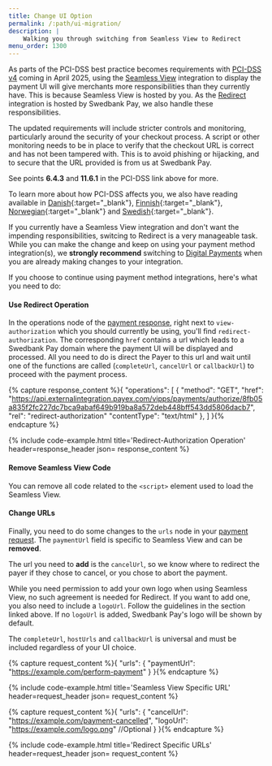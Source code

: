 ```yaml
---
title: Change UI Option
permalink: /:path/ui-migration/
description: |
    Walking you through switching from Seamless View to Redirect
menu_order: 1300
---
```


As parts of the PCI-DSS best practice becomes requirements with
[PCI-DSS v4][pci] coming in April 2025, using the [Seamless View][seamless-view]
integration to display the payment UI will give merchants more responsibilities
than they currently have. This is because Seamless View is hosted by you. As the
[Redirect][redirect] integration is hosted by Swedbank Pay, we also handle these
responsibilities.

The updated requirements will include stricter controls and monitoring,
particularly around the security of your checkout process. A script or other
monitoring needs to be in place to verify that the checkout URL is correct and
has not been tampered with. This is to avoid phishing or hijacking, and to
secure that the URL provided is from us at Swedbank Pay.

See points **6.4.3** and **11.6.1** in the PCI-DSS link above for more.

To learn more about how PCI-DSS affects you, we also have reading available
in [Danish][da]{:target="_blank"}, [Finnish][fi]{:target="_blank"},
[Norwegian][no]{:target="_blank"} and [Swedish][se]{:target="_blank"}.

If you currently have a Seamless View integration and don't want the impending
responsibilities, switcing to Redirect is a very manageable task. While you can
make the change and keep on using your payment method integration(s), we
**strongly recommend** switching to [Digital Payments][dp] when you are already
making changes to your integration.

If you choose to continue using payment method integrations, here's what you
need to do:

#### Use Redirect Operation

In the operations node of the [payment response][post-response], right next to
`view-authorization` which you should currently be using, you'll find
`redirect-authorization`. The corresponding `href` contains a url which leads to
a Swedbank Pay domain where the payment UI will be displayed and processed. All
you need to do is direct the Payer to this url and wait until one of the
functions are called (`completeUrl`, `cancelUrl` or `callbackUrl`) to proceed
with the payment process.

{% capture response_content %}{
    "operations": [
        {
            "method": "GET",
            "href": "https://api.externalintegration.payex.com/vipps/payments/authorize/8fb05a835f2fc227dc7bca9abaf649b919ba8a572deb448bff543dd5806dacb7",
            "rel": "redirect-authorization"
            "contentType": "text/html"
        },
    ]
}{% endcapture %}

 {% include code-example.html
    title='Redirect-Authorization Operation'
    header=response_header
    json= response_content
    %}

#### Remove Seamless View Code

You can remove all code related to the `<script>` element used to load the
Seamless View.

#### Change URLs

Finally, you need to do some changes to the `urls` node in your
[payment request][post-request]. The `paymentUrl` field is specific to Seamless
View and can be **removed**.

The url you need to **add** is the `cancelUrl`, so we know where to redirect the
payer if they chose to cancel, or you chose to abort the payment.

While you need permission to add your own logo when using Seamless View, no such
agreement is needed for Redirect. If you want to add one, you also need to
include a `logoUrl`. Follow the guidelines in the section linked above. If no
`logoUrl` is added, Swedbank Pay's logo will be shown by default.

The `completeUrl`, `hostUrls` and `callbackUrl` is universal and must be
included regardless of your UI choice.

{% capture request_content %}{
        "urls": {
            "paymentUrl": "https://example.com/perform-payment"
        }
}{% endcapture %}

{% include code-example.html
    title='Seamless View Specific URL'
    header=request_header
    json= request_content
    %}

{% capture request_content %}{
        "urls": {
            "cancelUrl": "https://example.com/payment-cancelled",
            "logoUrl": "https://example.com/logo.png" //Optional
        }
}{% endcapture %}

{% include code-example.html
    title='Redirect Specific URLs'
    header=request_header
    json= request_content
    %}

[dp]: /checkout-v3/
[pci]: https://www.swedbankpay.se/globalassets/global-documents/risk-and-security/pci-dss-v4-0-saq-a-r2.pdf
[post-response]: /old-implementations/payment-instruments-v1/vipps/redirect#redirect-response
[post-request]: /old-implementations/payment-instruments-v1/vipps/redirect#redirect-request
[seamless-view]: /old-implementations/payment-instruments-v1/vipps/seamless-view
[redirect]: /old-implementations/payment-instruments-v1/vipps/redirect
[da]: https://www.swedbankpay.dk/risiko-og-sikkerhed/pci-sadan-bliver-du-pavirket
[fi]: https://www.swedbankpay.fi/riskit-ja-turvallisuus/nain-pci-vaikuttaa-sinuun
[no]: https://www.swedbankpay.no/risiko-og-sikkerhet/pci-slik-pavirkes-du
[se]: https://www.swedbankpay.se/risk-och-sakerhet/pci-sa-paverkas-du
